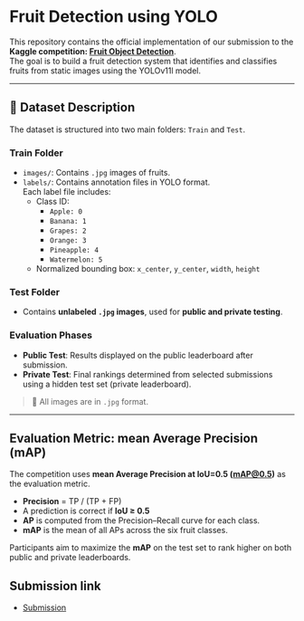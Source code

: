 # Fruit Detection using YOLO

This repository contains the official implementation of our submission to the **Kaggle competition: [Fruit Object Detection](https://www.kaggle.com/competitions/2425-ii-ait-3002-2-object-detection)**.  
The goal is to build a fruit detection system that identifies and classifies fruits from static images using the YOLOv11l model.

---

## 📂 Dataset Description

The dataset is structured into two main folders: `Train` and `Test`.

### Train Folder
- `images/`: Contains `.jpg` images of fruits.
- `labels/`: Contains annotation files in YOLO format.  
  Each label file includes:
  - Class ID:
    - `Apple: 0`
    - `Banana: 1`
    - `Grapes: 2`
    - `Orange: 3`
    - `Pineapple: 4`
    - `Watermelon: 5`
  - Normalized bounding box: `x_center`, `y_center`, `width`, `height`

### Test Folder
- Contains **unlabeled `.jpg` images**, used for **public and private testing**.

### Evaluation Phases
- **Public Test**: Results displayed on the public leaderboard after submission.
- **Private Test**: Final rankings determined from selected submissions using a hidden test set (private leaderboard).

> 🔎 All images are in `.jpg` format.

---

## Evaluation Metric: mean Average Precision (mAP)

The competition uses **mean Average Precision at IoU=0.5 (mAP@0.5)** as the evaluation metric.

- **Precision** = TP / (TP + FP)
- A prediction is correct if **IoU ≥ 0.5**
- **AP** is computed from the Precision–Recall curve for each class.
- **mAP** is the mean of all APs across the six fruit classes.

Participants aim to maximize the **mAP** on the test set to rank higher on both public and private leaderboards.

## Submission link
- [Submission](https://www.kaggle.com/code/letien41/submission) 

